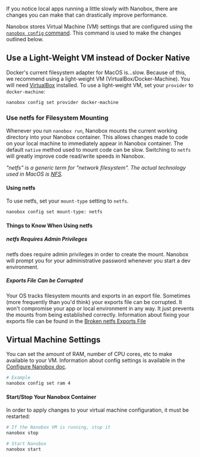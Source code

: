 If you notice local apps running a little slowly with Nanobox, there are changes you can make that can drastically improve performance.

Nanobox stores Virtual Machine (VM) settings that are configured using the [`nanobox config` command](/cli/configure). This command is used to make the changes outlined below.

## Use a Light-Weight VM instead of Docker Native
Docker's current filesystem adapter for MacOS is...slow. Because of this, we recommend using a light-weight VM (VirtualBox/Docker-Machine). You will need [VirtualBox](https://www.virtualbox.org) installed.
To use a light-weight VM, set your `provider` to `docker-machine`:

```bash
nanobox config set provider docker-machine
```

### Use netfs for Filesystem Mounting
Whenever you run `nanobox run`, Nanobox mounts the current working directory into your Nanobox container. This allows changes made to code on your local machine to immediately appear in Nanobox container. The default `native` method used to mount code can be slow. Switching to `netfs` will greatly improve code read/write speeds in Nanobox.

*"netfs" is a generic term for "network filesystem". The actual technology used in MacOS is [NFS](https://en.wikipedia.org/wiki/Network_File_System).*

#### Using netfs
To use netfs, set your `mount-type` setting to `netfs`.

```bash
nanobox config set mount-type: netfs
```

#### Things to Know When Using netfs
##### netfs Requires Admin Privileges
netfs does require admin privileges in order to create the mount. Nanobox will prompt you for your administrative password whenever you start a dev environment.

##### Exports File Can be Corrupted
Your OS tracks filesystem mounts and exports in an export file. Sometimes (more frequently than you'd think) your exports file can be corrupted. It won't compromise your app or local environment in any way. It just prevents the mounts from being established correctly. Information about fixing your exports file can be found in the [Broken netfs Exports File](/trbl/broken-exports-file/)


## Virtual Machine Settings
You can set the amount of RAM, number of CPU cores, etc to make available to your VM. Information about config settings is available in the [Configure Nanobox doc](/local-config/configure-nanobox/).

```bash
# Example
nanobox config set ram 4
```

#### Start/Stop Your Nanobox Container
In order to apply changes to your virtual machine configuration, it must be restarted:

```bash
# If the Nanobox VM is running, stop it
nanobox stop

# Start Nanobox
nanobox start
```
